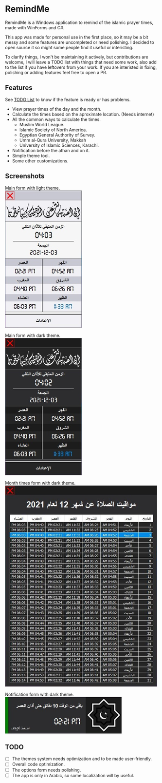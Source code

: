 # RemindMe
RemindMe is a Windows application to remind of the islamic prayer times, made with WinForms and C#.

This app was made for personal use in the first place, so it may be a bit messy and some features are uncompleted or need polishing.
I decided to open source it so might some people find it useful or interisting.

To clarify things, I won't be maintaining it actively, but contributions are welcome, I will leave a TODO list with things that need some work, also add to the list if you have leftovers from your work.
If you are interisted in fixing, polishing or adding features feel free to open a PR.

## Features
See [TODO List](#TODO) to know if the feature is ready or has problems.

- View prayer times of the day and the month.
- Calculate the times based on the aproximate location. (Needs internet)
- All the common ways to calculate the times.
  - Muslim World League.
  - Islamic Society of North America.
  - Egyptian General Authority of Survey.
  - Umm al-Qura University, Makkah
  - University of Islamic Sciences, Karachi.
- Notification before the athan and on it.
- Simple theme tool.
- Some other customizations.

## Screenshots
Main form with light theme.<br/>
![Light](/Screenshots/Light.jpg)

Main form with dark theme.<br/>
![Dark](/Screenshots/Dark.jpg)

Month times form with dark theme.<br/>
![Month](/Screenshots/Month.jpg)

Notification form with dark theme.<br/>
![Notification](/Screenshots/Notification.jpg)

## TODO
- [ ] The themes system needs optimization and to be made user-friendly.
- [ ] Overall code optimization.
- [ ] The options form needs polishing.
- [ ] The app is only in Arabic, so some localization will by useful.